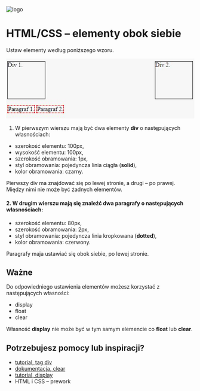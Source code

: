 <img alt="logo" src="http://coderslab.pl/svg/logo-coderslab.svg" width="400">

# HTML/CSS &ndash; elementy obok siebie

Ustaw elementy według poniższego wzoru.

![screen](images/elements.png)

1. W pierwszym wierszu mają być dwa elementy **div** o następujących własnościach:
  * szerokość elementu: 100px,
  * wysokość elementu: 100px,
  * szerokość obramowania: 1px,
  * styl obramowania: pojedyncza linia ciągła (**solid**),
  * kolor obramowania: czarny.

  Pierwszy div ma znajdować się po lewej stronie, a drugi &ndash; po prawej.
Między nimi nie może być żadnych elementów.


#### 2. W drugim wierszu mają się znaleźć dwa paragrafy o następujących własnościach:
  * szerokość elementu: 80px,
  * szerokość obramowania: 2px,
  * styl obramowania: pojedyncza linia kropkowana (**dotted**),
  * kolor obramowania: czerwony.

Paragrafy maja ustawiać się obok siebie, po lewej stronie.

## Ważne
Do odpowiedniego ustawienia elementów możesz korzystać z następujących własności:
* display
* float
* clear

Własność **display** nie może być w tym samym elemencie co **float** lub **clear**.

## Potrzebujesz pomocy lub inspiracji?
* [tutorial, tag div](http://www.html-5-tutorial.com/div-tag.htm)
* [dokumentacja, clear](https://developer.mozilla.org/pl/docs/Web/CSS/clear)
* [tutorial,  display](http://css.webcodehelpers.com/2014/05/css-display-block-vs-inline-block-vs.html)
* HTML i CSS &ndash; prework
